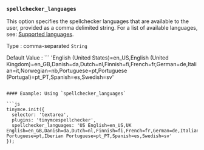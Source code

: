### `spellchecker_languages`

This option specifies the spellchecker languages that are available to the user, provided as a comma delimited string. For a list of available languages, see: [Supported languages](#supportedlanguages).

Type
: comma-separated `String`

Default Value
: ```
'English (United States)=en_US,English (United Kingdom)=en_GB,Danish=da,Dutch=nl,Finnish=fi,French=fr,German=de,Italian=it,Norwegian=nb,Portuguese=pt,Portuguese (Portugal)=pt_PT,Spanish=es,Swedish=sv'
```

#### Example: Using `spellchecker_languages`

```js
tinymce.init({
  selector: 'textarea',
  plugins: 'tinymcespellchecker',
  spellchecker_languages: 'US English=en_US,UK English=en_GB,Danish=da,Dutch=nl,Finnish=fi,French=fr,German=de,Italian=it,Norwegian=nb,Brazilian Portuguese=pt,Iberian Portuguese=pt_PT,Spanish=es,Swedish=sv'
});
```

